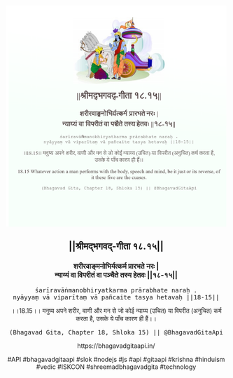 <img src="../../asset/BG_18_15.png"/>
<center><h2>||श्रीमद्‍भगवद्‍-गीता १८.१५||</h2>
<h3>शरीरवाङ्मनोभिर्यत्कर्म प्रारभते नरः |<br/>न्याय्यं वा विपरीतं वा पञ्चैते तस्य हेतवः ||१८-१५||</h3>
<pre>śarīravāṅmanobhiryatkarma prārabhate naraḥ .<br/>nyāyyaṃ vā viparītaṃ vā pañcaite tasya hetavaḥ ||18-15||</pre>
<p>।।18.15।। मनुष्य अपने शरीर, वाणी और मन से जो कोई न्याय्य (उचित) या विपरीत (अनुचित) कर्म करता है, उसके ये पाँच कारण ही हैं।।</p>
<pre>(Bhagavad Gita, Chapter 18, Shloka 15) || @BhagavadGitaApi</pre><p>https://bhagavadgitaapi.in/</p><p>#API #bhagavadgitaapi #slok #nodejs #js #api #gitaapi #krishna #hinduism #vedic #ISKCON #shreemadbhagavadgita #technology</p></center>